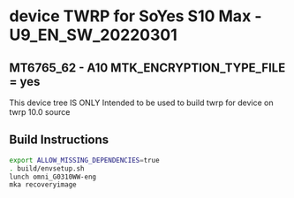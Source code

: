 # device TWRP for SoYes S10 Max - U9_EN_SW_20220301
MT6765_62 - A10
MTK_ENCRYPTION_TYPE_FILE = yes
---

This device tree IS ONLY Intended to be used to build twrp for device on twrp 10.0 source


## Build Instructions
```sh
export ALLOW_MISSING_DEPENDENCIES=true
. build/envsetup.sh
lunch omni_G0310WW-eng
mka recoveryimage
```
